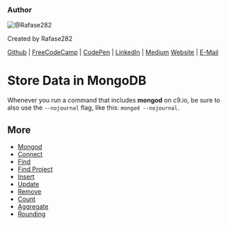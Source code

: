 ### Author

![@Rafase282](https://avatars0.githubusercontent.com/Rafase282?&s=128)

Created by Rafase282

[Github](https://github.com/Rafase282) | [FreeCodeCamp](http://www.freecodecamp.com/rafase282) | [CodePen](http://codepen.io/Rafase282/) | [LinkedIn](https://www.linkedin.com/in/rafase282) | [Medium](https://medium.com/@Rafase282) [Website](https://rafase282.github.io/) | [E-Mail](mailto:rafase282@gmail.com)

# Store Data in MongoDB

Whenever you run a command that includes **mongod** on c9.io, be sure to also use the `--nojournal` flag, like this: `mongod --nojournal`.

## More

- [Mongod](MongoDB-Mongod)
- [Connect](MongoDB-Connect)
- [Find](MongoDB-Find)
- [Find Project](MongoDB-Find-Project)
- [Insert](MongoDB-Insert)
- [Update](MongoDB-Update)
- [Remove](MongoDB-Remove)
- [Count](MongoDB-Count)
- [Aggregate](MongoDB-Aggregate)
- [Rounding](MongoDB-Rounding)
